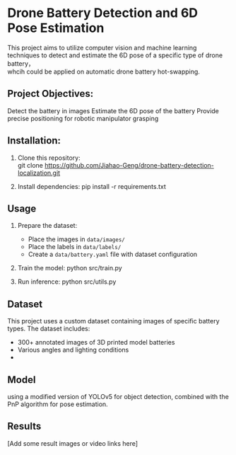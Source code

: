 
# Drone Battery Detection and 6D Pose Estimation
This project aims to utilize computer vision and machine learning techniques to detect and estimate the 6D pose of a specific type of drone battery，  
whcih could be applied on automatic drone battery hot-swapping. 

## Project Objectives:
Detect the battery in images
Estimate the 6D pose of the battery
Provide precise positioning for robotic manipulator grasping

## Installation:

1. Clone this repository:  
git clone https://github.com/Jiahao-Geng/drone-battery-detection-localization.git

2. Install dependencies:
pip install -r requirements.txt

## Usage

1. Prepare the dataset:
   - Place the images in `data/images/`
   - Place the labels in `data/labels/`
   - Create a `data/battery.yaml` file with dataset configuration

2. Train the model:
python src/train.py

3. Run inference:
python src/utils.py

## Dataset

This project uses a custom dataset containing images of specific battery types. The dataset includes:
- 300+ annotated images of 3D printed model batteries
- Various angles and lighting conditions
- 

## Model

using a modified version of YOLOv5 for object detection, combined with the PnP algorithm for pose estimation.

## Results

[Add some result images or video links here]
